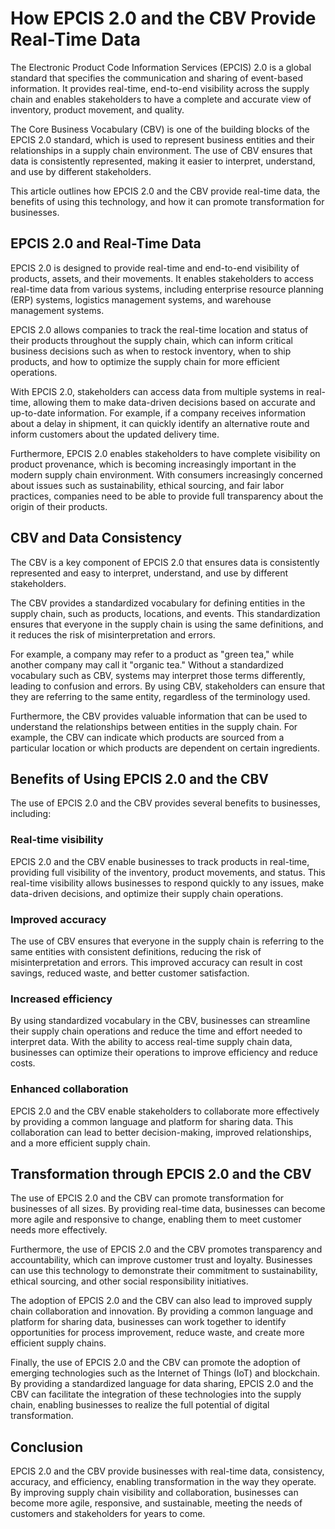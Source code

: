 # How EPCIS 2.0 and the CBV Provide Real-Time Data

The Electronic Product Code Information Services (EPCIS) 2.0 is a global standard that specifies the communication and sharing of event-based information. It provides real-time, end-to-end visibility across the supply chain and enables stakeholders to have a complete and accurate view of inventory, product movement, and quality.

The Core Business Vocabulary (CBV) is one of the building blocks of the EPCIS 2.0 standard, which is used to represent business entities and their relationships in a supply chain environment. The use of CBV ensures that data is consistently represented, making it easier to interpret, understand, and use by different stakeholders.

This article outlines how EPCIS 2.0 and the CBV provide real-time data, the benefits of using this technology, and how it can promote transformation for businesses.

## EPCIS 2.0 and Real-Time Data

EPCIS 2.0 is designed to provide real-time and end-to-end visibility of products, assets, and their movements. It enables stakeholders to access real-time data from various systems, including enterprise resource planning (ERP) systems, logistics management systems, and warehouse management systems.

EPCIS 2.0 allows companies to track the real-time location and status of their products throughout the supply chain, which can inform critical business decisions such as when to restock inventory, when to ship products, and how to optimize the supply chain for more efficient operations.

With EPCIS 2.0, stakeholders can access data from multiple systems in real-time, allowing them to make data-driven decisions based on accurate and up-to-date information. For example, if a company receives information about a delay in shipment, it can quickly identify an alternative route and inform customers about the updated delivery time.

Furthermore, EPCIS 2.0 enables stakeholders to have complete visibility on product provenance, which is becoming increasingly important in the modern supply chain environment. With consumers increasingly concerned about issues such as sustainability, ethical sourcing, and fair labor practices, companies need to be able to provide full transparency about the origin of their products.

## CBV and Data Consistency

The CBV is a key component of EPCIS 2.0 that ensures data is consistently represented and easy to interpret, understand, and use by different stakeholders.

The CBV provides a standardized vocabulary for defining entities in the supply chain, such as products, locations, and events. This standardization ensures that everyone in the supply chain is using the same definitions, and it reduces the risk of misinterpretation and errors.

For example, a company may refer to a product as "green tea," while another company may call it "organic tea." Without a standardized vocabulary such as CBV, systems may interpret those terms differently, leading to confusion and errors. By using CBV, stakeholders can ensure that they are referring to the same entity, regardless of the terminology used.

Furthermore, the CBV provides valuable information that can be used to understand the relationships between entities in the supply chain. For example, the CBV can indicate which products are sourced from a particular location or which products are dependent on certain ingredients.

## Benefits of Using EPCIS 2.0 and the CBV

The use of EPCIS 2.0 and the CBV provides several benefits to businesses, including:

### Real-time visibility

EPCIS 2.0 and the CBV enable businesses to track products in real-time, providing full visibility of the inventory, product movements, and status. This real-time visibility allows businesses to respond quickly to any issues, make data-driven decisions, and optimize their supply chain operations.

### Improved accuracy

The use of CBV ensures that everyone in the supply chain is referring to the same entities with consistent definitions, reducing the risk of misinterpretation and errors. This improved accuracy can result in cost savings, reduced waste, and better customer satisfaction.

### Increased efficiency

By using standardized vocabulary in the CBV, businesses can streamline their supply chain operations and reduce the time and effort needed to interpret data. With the ability to access real-time supply chain data, businesses can optimize their operations to improve efficiency and reduce costs.

### Enhanced collaboration

EPCIS 2.0 and the CBV enable stakeholders to collaborate more effectively by providing a common language and platform for sharing data. This collaboration can lead to better decision-making, improved relationships, and a more efficient supply chain.

## Transformation through EPCIS 2.0 and the CBV

The use of EPCIS 2.0 and the CBV can promote transformation for businesses of all sizes. By providing real-time data, businesses can become more agile and responsive to change, enabling them to meet customer needs more effectively.

Furthermore, the use of EPCIS 2.0 and the CBV promotes transparency and accountability, which can improve customer trust and loyalty. Businesses can use this technology to demonstrate their commitment to sustainability, ethical sourcing, and other social responsibility initiatives.

The adoption of EPCIS 2.0 and the CBV can also lead to improved supply chain collaboration and innovation. By providing a common language and platform for sharing data, businesses can work together to identify opportunities for process improvement, reduce waste, and create more efficient supply chains.

Finally, the use of EPCIS 2.0 and the CBV can promote the adoption of emerging technologies such as the Internet of Things (IoT) and blockchain. By providing a standardized language for data sharing, EPCIS 2.0 and the CBV can facilitate the integration of these technologies into the supply chain, enabling businesses to realize the full potential of digital transformation.

## Conclusion

EPCIS 2.0 and the CBV provide businesses with real-time data, consistency, accuracy, and efficiency, enabling transformation in the way they operate. By improving supply chain visibility and collaboration, businesses can become more agile, responsive, and sustainable, meeting the needs of customers and stakeholders for years to come.

